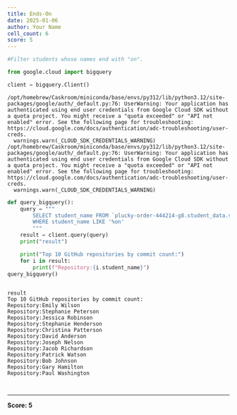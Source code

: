 ```yaml
---
title: Ends-On
date: 2025-01-06
author: Your Name
cell_count: 6
score: 5
---
```


```python
#Filter students whose names end with "on".
```


```python
from google.cloud import bigquery
```


```python
client = bigquery.Client()
```

    /opt/homebrew/Caskroom/miniconda/base/envs/py312/lib/python3.12/site-packages/google/auth/_default.py:76: UserWarning: Your application has authenticated using end user credentials from Google Cloud SDK without a quota project. You might receive a "quota exceeded" or "API not enabled" error. See the following page for troubleshooting: https://cloud.google.com/docs/authentication/adc-troubleshooting/user-creds. 
      warnings.warn(_CLOUD_SDK_CREDENTIALS_WARNING)
    /opt/homebrew/Caskroom/miniconda/base/envs/py312/lib/python3.12/site-packages/google/auth/_default.py:76: UserWarning: Your application has authenticated using end user credentials from Google Cloud SDK without a quota project. You might receive a "quota exceeded" or "API not enabled" error. See the following page for troubleshooting: https://cloud.google.com/docs/authentication/adc-troubleshooting/user-creds. 
      warnings.warn(_CLOUD_SDK_CREDENTIALS_WARNING)



```python
def query_bigquery():
    query = """
        SELECT student_name FROM `plucky-order-444214-g8.student_data.student_data_madhuri` 
        WHERE student_name LIKE '%on'
        """
    result = client.query(query)
    print("result")

    print("Top 10 GitHub repositories by commit count:")
    for i in result:
        print(f"Repository:{i.student_name}")
query_bigquery()
    
```

    result
    Top 10 GitHub repositories by commit count:
    Repository:Emily Wilson
    Repository:Stephanie Peterson
    Repository:Jessica Robinson
    Repository:Stephanie Henderson
    Repository:Christina Patterson
    Repository:David Anderson
    Repository:Joseph Nelson
    Repository:Jacob Richardson
    Repository:Patrick Watson
    Repository:Bob Johnson
    Repository:Gary Hamilton
    Repository:Paul Washington



```python

```


```python

```


---
**Score: 5**
